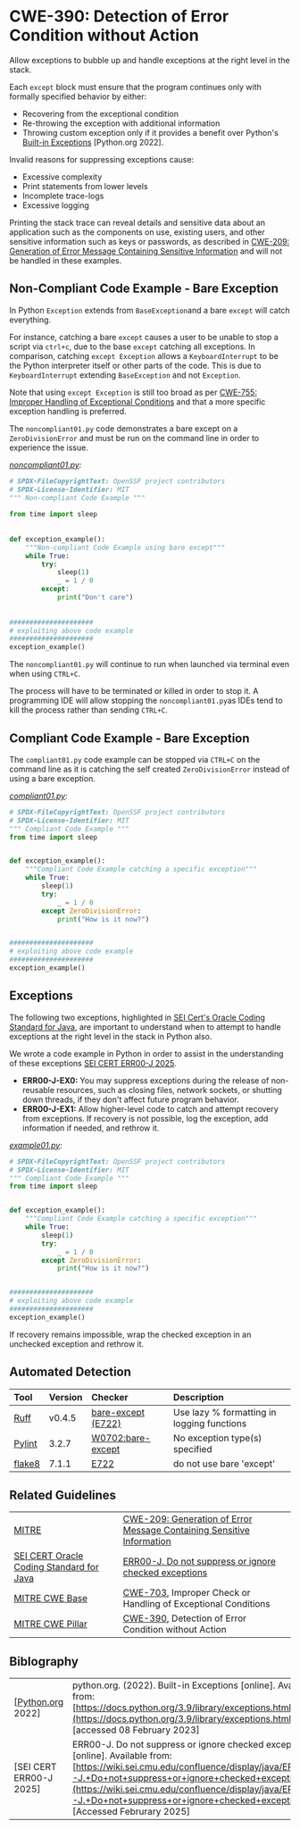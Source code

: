 # CWE-390: Detection of Error Condition without Action

Allow exceptions to bubble up and handle exceptions at the right level in the stack.

Each `except` block must ensure that the program continues only with formally specified behavior by either:

* Recovering from the exceptional condition
* Re-throwing the exception with additional information
* Throwing custom exception only if it provides a benefit over Python's [Built-in Exceptions](https://docs.python.org/3.9/library/exceptions.html) [Python.org 2022].

Invalid reasons for suppressing exceptions cause:

* Excessive complexity
* Print statements from lower levels
* Incomplete trace-logs
* Excessive logging

Printing the stack trace can reveal details and sensitive data about an application such as the components on use, existing users, and other sensitive information such as keys or passwords, as described in [CWE-209: Generation of Error Message Containing Sensitive Information](https://cwe.mitre.org/data/definitions/209.html) and will not be handled in these examples.

## Non-Compliant Code Example - Bare Exception

In Python `Exception` extends from `BaseException`and a bare `except` will catch everything.

For instance, catching a bare `except` causes a user to be unable to stop a script via `ctrl+c`, due to the base `except` catching all exceptions. In comparison, catching `except Exception` allows a `KeyboardInterrupt` to be the Python interpreter itself or other parts of the code. This is due to `KeyboardInterrupt` extending `BaseException` and not `Exception`.

Note that using `except Exception` is still too broad as per [CWE-755: Improper Handling of Exceptional Conditions](https://github.com/ossf/wg-best-practices-os-developers/blob/main/docs/Secure-Coding-Guide-for-Python/CWE-703/CWE-755/README.md) and that a more specific exception handling is preferred.

The `noncompliant01.py` code demonstrates a bare except on a `ZeroDivisionError` and must be run on the command line in order to experience the issue.

*[noncompliant01.py](noncompliant01.py):*

```py
# SPDX-FileCopyrightText: OpenSSF project contributors
# SPDX-License-Identifier: MIT
""" Non-compliant Code Example """
 
from time import sleep
 
 
def exception_example():
    """Non-compliant Code Example using bare except"""
    while True:
        try:
            sleep(1)
            _ = 1 / 0
        except:
            print("Don't care")
 
 
#####################
# exploiting above code example
#####################
exception_example()
```

The `noncompliant01.py` will continue to run when launched via terminal even when using `CTRL+C`.

The process will have to be terminated or killed in order to stop it. A programming IDE will allow stopping the `noncompliant01.py`as IDEs tend to kill the process rather than sending `CTRL+C`.

## Compliant Code Example - Bare Exception

The `compliant01.py` code example can be stopped via `CTRL+C` on the command line as it is catching the self created `ZeroDivisionError` instead of using a bare exception.

*[compliant01.py](compliant01.py):*

```py
# SPDX-FileCopyrightText: OpenSSF project contributors
# SPDX-License-Identifier: MIT
""" Compliant Code Example """
from time import sleep


def exception_example():
    """Compliant Code Example catching a specific exception"""
    while True:
        sleep(1)
        try:
            _ = 1 / 0
        except ZeroDivisionError:
            print("How is it now?")


#####################
# exploiting above code example
#####################
exception_example()
```

## Exceptions

The following two exceptions, highlighted in [SEI Cert's Oracle Coding Standard for Java](https://wiki.sei.cmu.edu/confluence/display/java/SEI+CERT+Oracle+Coding+Standard+for+Java), are important to understand when to attempt to handle exceptions at the right level in the stack in Python also.

We wrote a code example in Python in order to assist in the understanding of these exceptions [SEI CERT ERR00-J 2025](https://wiki.sei.cmu.edu/confluence/display/java/ERR00-J.+Do+not+suppress+or+ignore+checked+exceptions).

* __ERR00-J-EX0:__ You may suppress exceptions during the release of non-reusable resources, such as closing files, network sockets, or shutting down threads, if they don't affect future program behavior.
* __ERR00-J-EX1:__ Allow higher-level code to catch and attempt recovery from exceptions. If recovery is not possible, log the exception, add information if needed, and rethrow it.

*[example01.py](example01.py):*

```py
# SPDX-FileCopyrightText: OpenSSF project contributors
# SPDX-License-Identifier: MIT
""" Compliant Code Example """
from time import sleep


def exception_example():
    """Compliant Code Example catching a specific exception"""
    while True:
        sleep(1)
        try:
            _ = 1 / 0
        except ZeroDivisionError:
            print("How is it now?")


#####################
# exploiting above code example
#####################
exception_example()
```

If recovery remains impossible, wrap the checked exception in an unchecked exception and rethrow it.

## Automated Detection

|Tool|Version|Checker|Description|
|:----|:----|:----|:----|
|[Ruff](https://docs.astral.sh/ruff/)|v0.4.5|[bare-except (E722)](https://docs.astral.sh/ruff/rules/bare-except/)|Use lazy % formatting in logging functions|
|[Pylint](https://pylint.pycqa.org/)|3.2.7|[W0702:bare-except](https://pylint.pycqa.org/en/latest/user_guide/messages/warning/bare-except.html)|No exception type(s) specified|
|[flake8](https://www.flake8rules.com/)|7.1.1|[E722](https://www.flake8rules.com/rules/E722.html)|do not use bare 'except'|

## Related Guidelines

|||
|:---|:---|
|[MITRE](https://github.com/ossf/wg-best-practices-os-developers/tree/main/docs/Secure-Coding-Guide-for-Python)|[CWE-209: Generation of Error Message Containing Sensitive Information](https://cwe.mitre.org/data/definitions/209.html)|
|[SEI CERT Oracle Coding Standard for Java](https://wiki.sei.cmu.edu/confluence/display/java/SEI+CERT+Oracle+Coding+Standard+for+Java)|[ERR00-J. Do not suppress or ignore checked exceptions](https://wiki.sei.cmu.edu/confluence/display/java/ERR00-J.+Do+not+suppress+or+ignore+checked+exceptions)|
|[MITRE CWE Base](http://cwe.mitre.org/)|[CWE-703](https://cwe.mitre.org/data/definitions/703.html), Improper Check or Handling of Exceptional Conditions|
|[MITRE CWE Pillar](http://cwe.mitre.org/)|[CWE-390](http://cwe.mitre.org/data/definitions/390.html), Detection of Error Condition without Action|

## Biblography

|||
|:---|:---|
|[[Python.org](https://docs.python.org/3.9/) 2022]| python.org. (2022). Built-in Exceptions [online]. Available from: [https://docs.python.org/3.9/library/exceptions.html](https://docs.python.org/3.9/library/exceptions.html) [accessed 08 February 2023]|
|[SEI CERT ERR00-J 2025]|ERR00-J. Do not suppress or ignore checked exceptions [online]. Available from: [https://wiki.sei.cmu.edu/confluence/display/java/ERR00-J.+Do+not+suppress+or+ignore+checked+exceptions](https://wiki.sei.cmu.edu/confluence/display/java/ERR00-J.+Do+not+suppress+or+ignore+checked+exceptions) [Accessed Februrary 2025]|
